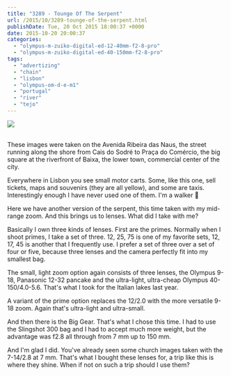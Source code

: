 ```yaml
---
title: "3289 - Tounge Of The Serpent"
url: /2015/10/3289-tounge-of-the-serpent.html
publishDate: Tue, 20 Oct 2015 18:00:37 +0000
date: 2015-10-20 20:00:37
categories: 
  - "olympus-m-zuiko-digital-ed-12-40mm-f2-8-pro"
  - "olympus-m-zuiko-digital-ed-40-150mm-f2-8-pro"
tags: 
  - "advertizing"
  - "chain"
  - "lisbon"
  - "olympus-om-d-e-m1"
  - "portugal"
  - "river"
  - "tejo"
---
```

<div class="container">
<div class="center"><a target="_blank" href="https://d25zfm9zpd7gm5.cloudfront.net/1200x1200/2015/20150902_110211_lr.jpg"><img class="webfeedsFeaturedVisual" src="https://d25zfm9zpd7gm5.cloudfront.net/0600x0600/2015/20150902_110211_lr.jpg" /></a></div>
</div>
<br />

These images were taken on the Avenida Ribeira das Naus, the street running along the shore from Cais do Sodré to Praça do Comércio, the big square at the riverfront of Baixa, the lower town, commercial center of the city.

<a target="_blank" href="https://d25zfm9zpd7gm5.cloudfront.net/1200x1200/2015/20150902_110150_lr.jpg"><img style="margin: 0pt 10px 0pt 0px; float: left;" src="https://d25zfm9zpd7gm5.cloudfront.net/0150x0150/2015/20150902_110150_lr.jpg" alt="" border="0" /></a> Everywhere in Lisbon you see small motor carts. Some, like this one, sell tickets, maps and souvenirs (they are all yellow), and some are taxis. Interestingly enough I have never used one of them. I'm a walker 🙂

Here we have another version of the serpent, this time taken with my mid-range zoom. And this brings us to lenses. What did I take with me?

<a target="_blank" href="https://d25zfm9zpd7gm5.cloudfront.net/1200x1200/2015/20150902_105956_lr.jpg"><img style="margin: 0pt 0px 0pt 10px; float: right;" src="https://d25zfm9zpd7gm5.cloudfront.net/0150x0150/2015/20150902_105956_lr.jpg" alt="" border="0" /></a> Basically I own three kinds of lenses. First are the primes. Normally when I shoot primes, I take a set of three. 12, 25, 75 is one of my favorite sets, 12, 17, 45 is another that I frequently use. I prefer a set of three over a set of four or five, because three lenses and the camera perfectly fit into my smallest bag.

The small, light zoom option again consists of three lenses, the Olympus 9-18, Panasonic 12-32 pancake and the ultra-light, ultra-cheap Olympus 40-150/4.0-5.6. That's what I took for the Italian lakes last year.

A variant of the prime option replaces the 12/2.0 with the more versatile 9-18 zoom. Again that's ultra-light and ultra-small.

And then there is the Big Gear. That's what I chose this time. I had to use the Slingshot 300 bag and I had to accept much more weight, but the advantage was f2.8 all through from 7&nbsp;mm up to 150&nbsp;mm.

And I'm glad I did. You've already seen some church images taken with the 7-14/2.8 at 7&nbsp;mm. That's what I bought these lenses for, a trip like this is where they shine. When if not on such a trip should I use them?
